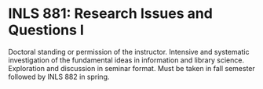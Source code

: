 # INLS 881: Research Issues and Questions I

Doctoral standing or permission of the instructor. Intensive and systematic investigation of the fundamental ideas in information and library science. Exploration and discussion in seminar format. Must be taken in fall semester followed by INLS 882 in spring.